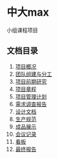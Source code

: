 # 中大max
小组课程项目

## 文档目录

1. [项目概况]()
2. [团队组建与分工]()
3. [项目前期研究](./项目前期研究/项目前期研究.md)
4. [项目章程](./项目章程/项目章程.md)
5. [项目管理计划](./项目管理计划/max管理计划.md)
6. [需求调查报告]()
7. [设计文档]()
8. [生产规范]()
9. [成品展示]()
10. [会议记录]()
11. [看板]()
12. [最终报告]()

